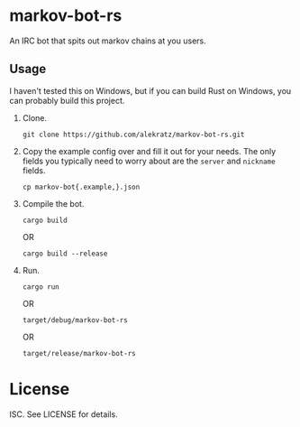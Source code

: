 # markov-bot-rs
An IRC bot that spits out markov chains at you users.

## Usage

I haven't tested this on Windows, but if you can build Rust on Windows, you can probably build this project.

1. Clone.

    `git clone https://github.com/alekratz/markov-bot-rs.git`

2. Copy the example config over and fill it out for your needs. The only fields you typically need to worry about are
   the `server` and `nickname` fields.

    `cp markov-bot{.example,}.json`

3. Compile the bot.

    `cargo build`

    OR

    `cargo build --release`

4. Run.
    
    `cargo run`

    OR

    `target/debug/markov-bot-rs`

    OR

    `target/release/markov-bot-rs`

# License
ISC. See LICENSE for details.
